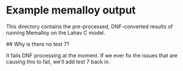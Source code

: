 # Example memalloy output

This directory contains the pre-processed, DNF-converted results of running
Memalloy on the Lahav C model.

## Why is there no test 7?

It fails DNF processing at the moment.  If we ever fix the issues that are
causing this to fail, we'll add test 7 back in.
